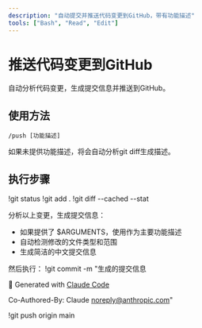 ```yaml
---
description: "自动提交并推送代码变更到GitHub，带有功能描述"
tools: ["Bash", "Read", "Edit"]
---
```


# 推送代码变更到GitHub

自动分析代码变更，生成提交信息并推送到GitHub。

## 使用方法

```
/push [功能描述]
```

如果未提供功能描述，将会自动分析git diff生成描述。

## 执行步骤

!git status
!git add .
!git diff --cached --stat

分析以上变更，生成提交信息：
- 如果提供了 $ARGUMENTS，使用作为主要功能描述
- 自动检测修改的文件类型和范围
- 生成简洁的中文提交信息

然后执行：
!git commit -m "生成的提交信息

🤖 Generated with [Claude Code](https://claude.ai/code)

Co-Authored-By: Claude <noreply@anthropic.com>"

!git push origin main